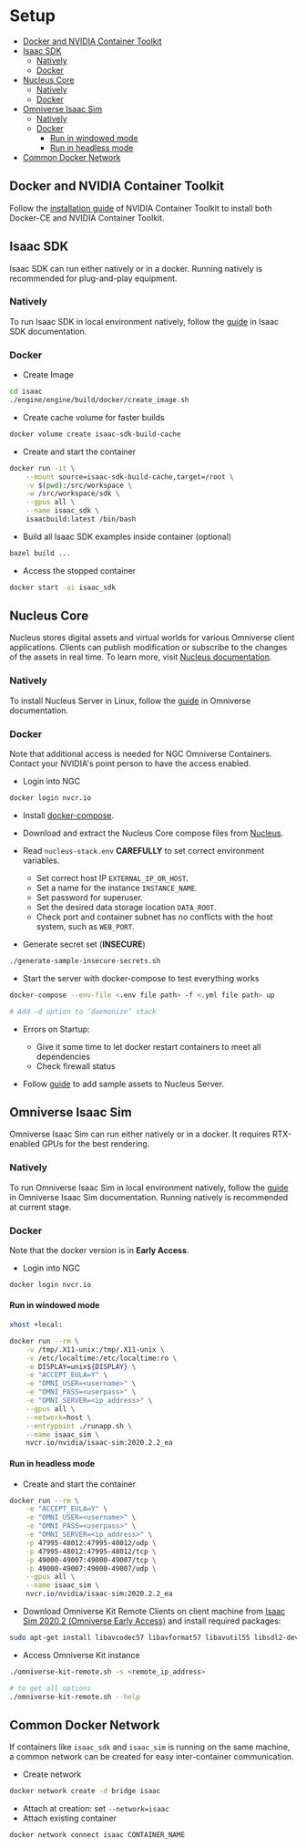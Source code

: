 # Setup <!-- omit in toc -->

- [Docker and NVIDIA Container Toolkit](#docker-and-nvidia-container-toolkit)
- [Isaac SDK](#isaac-sdk)
  - [Natively](#natively)
  - [Docker](#docker)
- [Nucleus Core](#nucleus-core)
  - [Natively](#natively-1)
  - [Docker](#docker-1)
- [Omniverse Isaac Sim](#omniverse-isaac-sim)
  - [Natively](#natively-2)
  - [Docker](#docker-2)
    - [Run in windowed mode](#run-in-windowed-mode)
    - [Run in headless mode](#run-in-headless-mode)
- [Common Docker Network](#common-docker-network)

## Docker and NVIDIA Container Toolkit

Follow the [installation guide](https://docs.nvidia.com/datacenter/cloud-native/container-toolkit/install-guide.html#docker) of NVIDIA Container Toolkit to install both Docker-CE and NVIDIA Container Toolkit.

## Isaac SDK

Isaac SDK can run either natively or in a docker. Running natively is recommended for plug-and-play equipment.

### Natively

To run Isaac SDK in local environment natively, follow the [guide](https://docs.nvidia.com/isaac/isaac/doc/setup.html) in Isaac SDK documentation.

### Docker

- Create Image

```bash
cd isaac
./engine/engine/build/docker/create_image.sh
```

- Create cache volume for faster builds

```bash
docker volume create isaac-sdk-build-cache
```

- Create and start the container

```bash
docker run -it \
    --mount source=isaac-sdk-build-cache,target=/root \
    -v $(pwd):/src/workspace \
    -w /src/workspace/sdk \
    --gpus all \
    --name isaac_sdk \
    isaacbuild:latest /bin/bash
```

- Build all Isaac SDK examples inside container (optional)

```bash
bazel build ...
```

- Access the stopped container

```bash
docker start -ai isaac_sdk
```

## Nucleus Core

Nucleus stores digital assets and virtual worlds for various Omniverse client applications. Clients can publish modification or subscribe to the changes of the assets in real time. To learn more, visit [Nucleus documentation](https://docs.omniverse.nvidia.com/prod_nucleus/prod_nucleus/overview/description.html).

### Natively

To install Nucleus Server in Linux, follow the [guide](https://docs.omniverse.nvidia.com/app_isaacsim/app_isaacsim/setup.html#isaac-sim-setup-nucleus-installation-linux) in Omniverse documentation.

### Docker

Note that additional access is needed for NGC Omniverse Containers. Contact your NVIDIA's point person to have the access enabled.

- Login into NGC

```bash
docker login nvcr.io
```

- Install [docker-compose](https://docs.docker.com/compose/install/).

- Download and extract the Nucleus Core compose files from [Nucleus](https://docs.omniverse.nvidia.com/prod_nucleus/prod_nucleus/installation/docker.html#nucleus-core).

- Read `nucleus-stack.env` **CAREFULLY** to set correct environment variables.

  - Set correct host IP `EXTERNAL_IP_OR_HOST`.
  - Set a name for the instance `INSTANCE_NAME`.
  - Set password for superuser.
  - Set the desired data storage location `DATA_ROOT`.
  - Check port and container subnet has no conflicts with the host system, such as `WEB_PORT`.

- Generate secret set (**INSECURE**)

```bash
./generate-sample-insecure-secrets.sh
```

- Start the server with docker-compose to test everything works

```bash
docker-compose --env-file <.env file path> -f <.yml file path> up

# Add -d option to ‘daemonize’ stack
```

- Errors on Startup:

  - Give it some time to let docker restart containers to meet all dependencies
  - Check firewall status

- Follow [guide](https://docs.omniverse.nvidia.com/app_isaacsim/app_isaacsim/setup.html#adding-samples-assets) to add sample assets to Nucleus Server.

## Omniverse Isaac Sim

Omniverse Isaac Sim can run either natively or in a docker. It requires RTX-enabled GPUs for the best rendering.

### Natively

To run Omniverse Isaac Sim in local environment natively, follow the [guide](https://docs.omniverse.nvidia.com/app_isaacsim/app_isaacsim/setup.html#running-natively) in Omniverse Isaac Sim documentation. Running natively is recommended at current stage.

### Docker

Note that the docker version is in **Early Access**.

- Login into NGC

```bash
docker login nvcr.io
```

#### Run in windowed mode

```bash
xhost +local:

docker run --rm \
    -v /tmp/.X11-unix:/tmp/.X11-unix \
    -v /etc/localtime:/etc/localtime:ro \
    -e DISPLAY=unix${DISPLAY} \
    -e "ACCEPT_EULA=Y" \
    -e "OMNI_USER=<username>" \
    -e "OMNI_PASS=<userpass>" \
    -e "OMNI_SERVER=<ip_address>" \
    --gpus all \
    --network=host \
    --entrypoint ./runapp.sh \
    --name isaac_sim \
    nvcr.io/nvidia/isaac-sim:2020.2.2_ea
```

#### Run in headless mode

- Create and start the container

```bash
docker run --rm \
    -e "ACCEPT_EULA=Y" \
    -e "OMNI_USER=<username>" \
    -e "OMNI_PASS=<userpass>" \
    -e "OMNI_SERVER=<ip_address>" \
    -p 47995-48012:47995-48012/udp \
    -p 47995-48012:47995-48012/tcp \
    -p 49000-49007:49000-49007/tcp \
    -p 49000-49007:49000-49007/udp \
    --gpus all \
    --name isaac_sim \
    nvcr.io/nvidia/isaac-sim:2020.2.2_ea
```

- Download Omniverse Kit Remote Clients on client machine from [Isaac Sim 2020.2 (Omniverse Early Access)](https://developer.nvidia.com/isaac-sim/download) and install required packages:

```bash
sudo apt-get install libavcodec57 libavformat57 libavutil55 libsdl2-dev libsdl2-2.0-0
```

- Access Omniverse Kit instance

```bash
./omniverse-kit-remote.sh -s <remote_ip_address>

# to get all options
./omniverse-kit-remote.sh --help
```

## Common Docker Network

If containers like `isaac_sdk` and `isaac_sim` is running on the same machine, a common network can be created for easy inter-container communication.

- Create network

```bash
docker network create -d bridge isaac
```

- Attach at creation: set `--network=isaac`
- Attach existing container

```bash
docker network connect isaac CONTAINER_NAME
```
